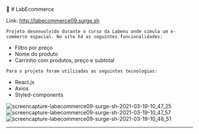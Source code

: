 🛒 # LabEcommerce 

Link:
http://labecommerce09.surge.sh

```Projeto desenvolvido durante o curso da Labenu onde simula um e-commerce espacial. No site há as seguintes funcionalidades:``` 
* Filtro por preço
* Nome do produto
* Carrinho com produtos, preço e subtotal

``` Para o projeto foram utilizadas as seguintes tecnologias: ```
* React.js
* Axios
* Styled-components

![screencapture-labecommerce09-surge-sh-2021-03-19-10_47_25](https://user-images.githubusercontent.com/71162750/111790263-c703ec00-88a0-11eb-9856-4f4a48e703f5.png)
![screencapture-labecommerce09-surge-sh-2021-03-19-10_47_57](https://user-images.githubusercontent.com/71162750/111790320-d7b46200-88a0-11eb-8d06-dc21d11f5ab0.png)
![screencapture-labecommerce09-surge-sh-2021-03-19-10_48_51](https://user-images.githubusercontent.com/71162750/111790367-e13dca00-88a0-11eb-8cec-d8d97497aedb.png)


---



